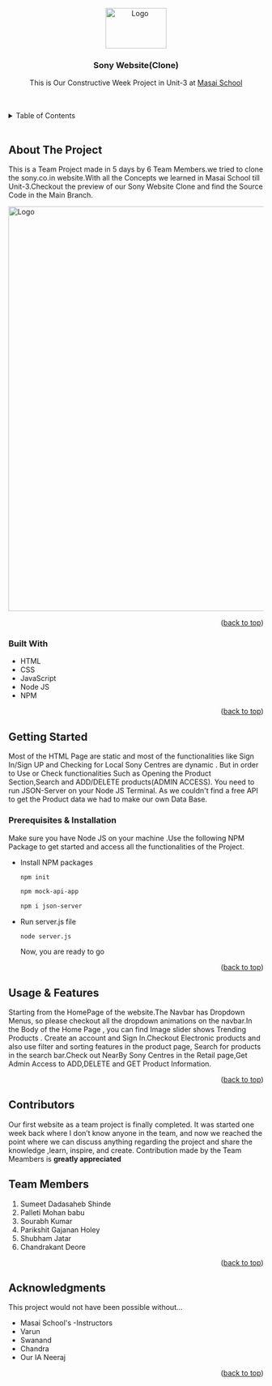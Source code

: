 <div id="top"></div>

<!-- PROJECT LOGO -->
<br />
<div align="center">
  <a href="https://github.com/mohan-palleti/unit-3_project_Sony.co.in">
    <img src="https://encrypted-tbn0.gstatic.com/images?q=tbn:ANd9GcS937Tv1OFYWc5fdFOmkvvZrbrG3AvpgzYgtHA8P_HFELwZRBpVhP0Wn0ANvu79WKtFuRk&usqp=CAU" alt="Logo" width="120" height="80">
  </a>

<h3 align="center">Sony Website(Clone)</h3>

  <p align="center">
    This is Our Constructive Week Project in Unit-3 at <a href="https://www.masaischool.com/"> Masai School </a> 
    <br />
  
</div>
<br/>
<br/>

<!-- TABLE OF CONTENTS -->
<details>
  <summary>Table of Contents</summary>
  <ol>
    <li>
      <a href="#about-the-project">About The Project</a>
      <ul>
        <li><a href="#built-with">Built With</a></li>
      </ul>
    </li>
    <li>
      <a href="#getting-started">Getting Started</a>
      <ul>
        <li><a href="#prerequisites-&-installation">Pre-requisites & Installation</a></li>
        <!-- <li><a href="#installation">Installation</a></li> -->
      </ul>
    </li>
    <li><a href="#Usage & Features">Usage & Features </a></li>
    <li><a href="#roadmap">Roadmap</a></li>
    <li><a href="#contributing">Contributors</a></li>
    <li><a href="#acknowledgments">Acknowledgments</a></li>
  </ol>
</details>

<br/>

<!-- ABOUT THE PROJECT -->

## About The Project

This is a Team Project made in 5 days by 6 Team Members.we tried to clone the sony.co.in website.With all the Concepts we learned in Masai School till Unit-3.Checkout the preview of our Sony Website Clone and find the Source Code in the Main Branch.

  <img src="https://miro.medium.com/max/2000/1*juKMHmypbRzEPcxavV2KfA.jpeg" alt="Logo" width="800" >

<p align="right">(<a href="#top">back to top</a>)</p>

### Built With

- HTML
- CSS
- JavaScript
- Node JS
- NPM

<p align="right">(<a href="#top">back to top</a>)</p>

<!-- GETTING STARTED -->

## Getting Started

Most of the HTML Page are static and most of the functionalities like Sign In/Sign UP and Checking for Local Sony Centres are dynamic . But in order to Use or Check functionalities Such as Opening the Product Section,Search and ADD/DELETE products(ADMIN ACCESS). You need to run JSON-Server on your Node JS Terminal. As we couldn't find a free API to get the Product data we had to make our own Data Base.

<!-- This is an example of how you may give instructions on setting up your project locally.
To get a local copy up and running follow these simple example steps. -->

### Prerequisites & Installation

Make sure you have Node JS on your machine .Use the following NPM Package to get started and access all the functionalities of the Project.

<!--
This is an example of how to list things you need to use the software and how to install them. -->

- Install NPM packages

  ```sh
  npm init

  npm mock-api-app

  npm i json-server
  ```

- Run server.js file

  ```
  node server.js
  ```

  Now, you are ready to go
  <p align="right">(<a href="#top">back to top</a>)</p>

<!-- USAGE EXAMPLES -->

## Usage & Features

Starting from the HomePage of the website.The Navbar has Dropdown Menus, so please checkout all the dropdown animations on the navbar.In the Body of the Home Page , you can find Image slider shows Trending Products . Create an account and Sign In.Checkout Electronic products and also use filter and sorting features in the product page, Search for products in the search bar.Check out NearBy Sony Centres in the Retail page,Get Admin Access to ADD,DELETE and GET Product Information.

<p align="right">(<a href="#top">back to top</a>)</p>

<!-- CONTRIBUTING -->

## Contributors

Our first website as a team project is finally completed. It was started one week back where I don’t know anyone in the team, and now we reached the point where we can discuss anything regarding the project and share the knowledge ,learn, inspire, and create. Contribution made by the Team Meambers is **greatly appreciated**

## Team Members

1. Sumeet Dadasaheb Shinde
2. Palleti Mohan babu
3. Sourabh Kumar
4. Parikshit Gajanan Holey
5. Shubham Jatar
6. Chandrakant Deore

<p align="right">(<a href="#top">back to top</a>)</p>

<!-- ACKNOWLEDGMENTS -->

## Acknowledgments

This project would not have been possible without…

- Masai School's -Instructors
- Varun
- Swanand
- Chandra
- Our IA Neeraj

<p align="right">(<a href="#top">back to top</a>)</p>
